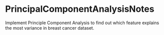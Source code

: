 # PrincipalComponentAnalysisNotes
Implement Principle Component Analysis to find out which feature explains the most variance in breast cancer dataset.
